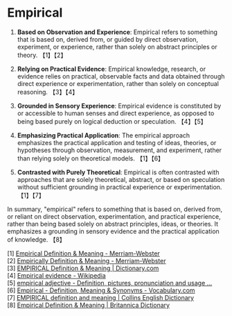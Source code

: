 # Empirical

1. **Based on Observation and Experience**: Empirical refers to something that is based on, derived from, or guided by direct observation, experiment, or experience, rather than solely on abstract principles or theory. 【1】【2】

2. **Relying on Practical Evidence**: Empirical knowledge, research, or evidence relies on practical, observable facts and data obtained through direct experience or experimentation, rather than solely on conceptual reasoning. 【3】【4】

3. **Grounded in Sensory Experience**: Empirical evidence is constituted by or accessible to human senses and direct experience, as opposed to being based purely on logical deduction or speculation. 【4】【5】

4. **Emphasizing Practical Application**: The empirical approach emphasizes the practical application and testing of ideas, theories, or hypotheses through observation, measurement, and experiment, rather than relying solely on theoretical models. 【1】【6】

5. **Contrasted with Purely Theoretical**: Empirical is often contrasted with approaches that are solely theoretical, abstract, or based on speculation without sufficient grounding in practical experience or experimentation. 【1】【7】

In summary, "empirical" refers to something that is based on, derived from, or reliant on direct observation, experimentation, and practical experience, rather than being based solely on abstract principles, ideas, or theories. It emphasizes a grounding in sensory evidence and the practical application of knowledge. 【8】

[1] [Empirical Definition & Meaning - Merriam-Webster](https://www.merriam-webster.com/dictionary/empirical)  
[2] [Empirically Definition & Meaning - Merriam-Webster](https://www.merriam-webster.com/dictionary/empirically)  
[3] [EMPIRICAL Definition & Meaning | Dictionary.com](https://www.dictionary.com/browse/empirical)  
[4] [Empirical evidence - Wikipedia](https://en.wikipedia.org/wiki/Empirical_evidence)  
[5] [empirical adjective - Definition, pictures, pronunciation and usage ...](https://www.oxfordlearnersdictionaries.com/definition/english/empirical)  
[6] [Empirical - Definition, Meaning & Synonyms - Vocabulary.com](https://www.vocabulary.com/dictionary/empirical)  
[7] [EMPIRICAL definition and meaning | Collins English Dictionary](https://www.collinsdictionary.com/dictionary/english/empirical)  
[8] [Empirical Definition & Meaning | Britannica Dictionary](https://www.britannica.com/dictionary/empirical)
